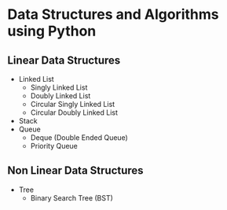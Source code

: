 ﻿# Data Structures and Algorithms using Python

## Linear Data Structures
  - Linked List
    - Singly Linked List
    - Doubly Linked List
    - Circular Singly Linked List
    - Circular Doubly Linked List
  - Stack
  - Queue
    - Deque (Double Ended Queue)
    - Priority Queue

## Non Linear Data Structures
  - Tree
    - Binary Search Tree (BST)
